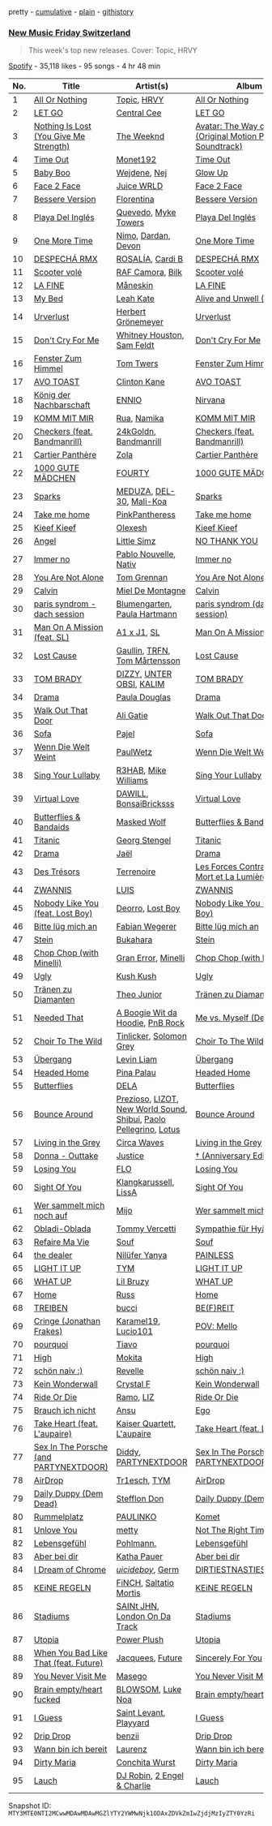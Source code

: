 pretty - [cumulative](/playlists/cumulative/37i9dQZF1DX3crNbt46mRU.md) - [plain](/playlists/plain/37i9dQZF1DX3crNbt46mRU) - [githistory](https://github.githistory.xyz/mackorone/spotify-playlist-archive/blob/main/playlists/plain/37i9dQZF1DX3crNbt46mRU)

### [New Music Friday Switzerland](https://open.spotify.com/playlist/37i9dQZF1DX3crNbt46mRU)

> This week's top new releases\. Cover: Topic, HRVY

[Spotify](https://open.spotify.com/user/spotify) - 35,118 likes - 95 songs - 4 hr 48 min

| No. | Title | Artist(s) | Album | Length |
|---|---|---|---|---|
| 1 | [All Or Nothing](https://open.spotify.com/track/2AcKLW30dJ03qXsGU3RehH) | [Topic](https://open.spotify.com/artist/0u6GtibW46tFX7koQ6uNJZ), [HRVY](https://open.spotify.com/artist/28y6CyJNkGNjJQKrlx4AmN) | [All Or Nothing](https://open.spotify.com/album/1RbpoiBzVURNZ86m1f32y5) | 2:27 |
| 2 | [LET GO](https://open.spotify.com/track/3zkyus0njMCL6phZmNNEeN) | [Central Cee](https://open.spotify.com/artist/5H4yInM5zmHqpKIoMNAx4r) | [LET GO](https://open.spotify.com/album/1QYPAEk2Ksj3WPv3mvoDnL) | 2:54 |
| 3 | [Nothing Is Lost \(You Give Me Strength\)](https://open.spotify.com/track/1DzJbVkBELu6jDu6q0T0tk) | [The Weeknd](https://open.spotify.com/artist/1Xyo4u8uXC1ZmMpatF05PJ) | [Avatar: The Way of Water \(Original Motion Picture Soundtrack\)](https://open.spotify.com/album/4M2Mf4pmARKGVT9MLCe3HA) | 4:27 |
| 4 | [Time Out](https://open.spotify.com/track/73uKQq3MR30dUTBAlvvIFR) | [Monet192](https://open.spotify.com/artist/60uPSVM3svOL8kZ3Wkb3Zw) | [Time Out](https://open.spotify.com/album/6Ox71tH8ioLqqBbRQhrHDG) | 2:40 |
| 5 | [Baby Boo](https://open.spotify.com/track/3uuSSAMq7Otspek5jPLVU3) | [Wejdene](https://open.spotify.com/artist/1SxuyHZnLUFyFHGzdGaxZk), [Nej](https://open.spotify.com/artist/3BQ9mWlgFRfMr5EdNfc10a) | [Glow Up](https://open.spotify.com/album/5lxGXboLgqONmIT50uLRO9) | 2:50 |
| 6 | [Face 2 Face](https://open.spotify.com/track/6L4XGeAdRRC32vVJpp8MdM) | [Juice WRLD](https://open.spotify.com/artist/4MCBfE4596Uoi2O4DtmEMz) | [Face 2 Face](https://open.spotify.com/album/4Ql8xPz3NjoScZ4yM3fNFh) | 2:04 |
| 7 | [Bessere Version](https://open.spotify.com/track/1z6c3dSrs6moawTgJ37gIT) | [Florentina](https://open.spotify.com/artist/7adCbfW9aRcBxWhuuSNXTo) | [Bessere Version](https://open.spotify.com/album/0shWOBCKRlvERwwkMaCP0J) | 2:32 |
| 8 | [Playa Del Inglés](https://open.spotify.com/track/2t6IxTASaSFkZEt61tQ6W6) | [Quevedo](https://open.spotify.com/artist/52iwsT98xCoGgiGntTiR7K), [Myke Towers](https://open.spotify.com/artist/7iK8PXO48WeuP03g8YR51W) | [Playa Del Inglés](https://open.spotify.com/album/1MgW79L1nRyxWHOCu4nxR9) | 3:57 |
| 9 | [One More Time](https://open.spotify.com/track/1VkMDzfeKwAxaZN9pIXI2d) | [Nimo](https://open.spotify.com/artist/3ZuBEj9ppJe8GSdKaMTfMN), [Dardan](https://open.spotify.com/artist/3pjq2pDV9RR6VY55wBjVnp), [Devon](https://open.spotify.com/artist/2X22f1pZWsWSp7qgbdGov8) | [One More Time](https://open.spotify.com/album/03ltkIJ2bDKNs7x46heCeE) | 2:50 |
| 10 | [DESPECHÁ RMX](https://open.spotify.com/track/4CD623yLJVvKJxUyzaTqtC) | [ROSALÍA](https://open.spotify.com/artist/7ltDVBr6mKbRvohxheJ9h1), [Cardi B](https://open.spotify.com/artist/4kYSro6naA4h99UJvo89HB) | [DESPECHÁ RMX](https://open.spotify.com/album/4czxiqSwyeZK7y5r9GNWXP) | 2:50 |
| 11 | [Scooter volé](https://open.spotify.com/track/0NOV2gOVEZffjG6ZDQ6mSH) | [RAF Camora](https://open.spotify.com/artist/0Dvx6p8JDyzeOPGmaCIH1L), [Bilk](https://open.spotify.com/artist/5R45oNcDnRCz29ZXOiKeMZ) | [Scooter volé](https://open.spotify.com/album/239snaV4wWXgJ5eS2KGFqt) | 2:45 |
| 12 | [LA FINE](https://open.spotify.com/track/6DPE8tGV9lzKALNnvuY9dS) | [Måneskin](https://open.spotify.com/artist/0lAWpj5szCSwM4rUMHYmrr) | [LA FINE](https://open.spotify.com/album/5eZ98aKCgAQmEYNtueCoJK) | 3:20 |
| 13 | [My Bed](https://open.spotify.com/track/4w7hfP5OC7L8JqTNYvyneq) | [Leah Kate](https://open.spotify.com/artist/6oWOHAOyBUn6aJlKIPJK9r) | [Alive and Unwell \(Deluxe\)](https://open.spotify.com/album/5kmXkrUWjJfIEV5v2tzlTn) | 2:44 |
| 14 | [Urverlust](https://open.spotify.com/track/08eoKjoG3AB6Xxp72ls3tF) | [Herbert Grönemeyer](https://open.spotify.com/artist/5tG5dl5mS2wB5w72YBpsyg) | [Urverlust](https://open.spotify.com/album/6oO7SztbZvwDRg9OfVUOVb) | 3:39 |
| 15 | [Don't Cry For Me](https://open.spotify.com/track/2OUJj5upivZyb4mUCEoQp7) | [Whitney Houston](https://open.spotify.com/artist/6XpaIBNiVzIetEPCWDvAFP), [Sam Feldt](https://open.spotify.com/artist/20gsENnposVs2I4rQ5kvrf) | [Don't Cry For Me](https://open.spotify.com/album/3Dxx5keo6wkJXBwRXdqZUb) | 3:19 |
| 16 | [Fenster Zum Himmel](https://open.spotify.com/track/6EOzseaAhZSwfnSslHwpYc) | [Tom Twers](https://open.spotify.com/artist/6Vg9ZTblAIMeOiRCgyzJzO) | [Fenster Zum Himmel](https://open.spotify.com/album/7FvJvAE8N5Wfw45iLcEcTc) | 2:22 |
| 17 | [AVO TOAST](https://open.spotify.com/track/7B5EbapjMpLuK7A7PJUvxn) | [Clinton Kane](https://open.spotify.com/artist/7okSU80WTrn4LXlyXYbX3P) | [AVO TOAST](https://open.spotify.com/album/4gH45jls1Zx5TSREuO53x9) | 2:41 |
| 18 | [König der Nachbarschaft](https://open.spotify.com/track/5NN5yCExaaQdYLWXWQ9d65) | [ENNIO](https://open.spotify.com/artist/6ztKrKekC3nb3nCBoy9HUt) | [Nirvana](https://open.spotify.com/album/6l917ziBG07nTM0CDjAxwb) | 2:31 |
| 19 | [KOMM MIT MIR](https://open.spotify.com/track/2Nd5xstwUVP4MGgnseTwmQ) | [Rua](https://open.spotify.com/artist/6mEktZc9hTEYmOEBgG9fpw), [Namika](https://open.spotify.com/artist/0HSc7yUdNSosxRb2UJnXlz) | [KOMM MIT MIR](https://open.spotify.com/album/0ygotdcaugyapQAj7zp3uV) | 3:06 |
| 20 | [Checkers \(feat\. Bandmanrill\)](https://open.spotify.com/track/2UUEnFfWx3y3lPKiwHTknQ) | [24kGoldn](https://open.spotify.com/artist/6fWVd57NKTalqvmjRd2t8Z), [Bandmanrill](https://open.spotify.com/artist/2SyMN1PdSuQpZgrYXrkai1) | [Checkers \(feat\. Bandmanrill\)](https://open.spotify.com/album/3xszxg2o7K6EPVBpihMo4n) | 2:41 |
| 21 | [Cartier Panthère](https://open.spotify.com/track/39u64b5XPIpyHn2CP1PJq4) | [Zola](https://open.spotify.com/artist/54kCbQZaZWHnwwj9VP2hn4) | [Cartier Panthère](https://open.spotify.com/album/2sXfEROFW7ZUESK44AXb5j) | 3:05 |
| 22 | [1000 GUTE MÄDCHEN](https://open.spotify.com/track/4XtaGPxSYwu7L4iFldf3Sz) | [FOURTY](https://open.spotify.com/artist/1SnSPHBs8l5iAvoWF0aO05) | [1000 GUTE MÄDCHEN](https://open.spotify.com/album/19Ss4OvXzPLBCOerFhxwCZ) | 2:38 |
| 23 | [Sparks](https://open.spotify.com/track/0SG7XH1L4gMwcXkLuMjDgq) | [MEDUZA](https://open.spotify.com/artist/0xRXCcSX89eobfrshSVdyu), [DEL\-30](https://open.spotify.com/artist/3YUMfiE2ROxoup2bHSUXjU), [Mali\-Koa](https://open.spotify.com/artist/45Dc572GdbJ6Guc8X3UW24) | [Sparks](https://open.spotify.com/album/5OkPS4db29TTA4FAMnbTly) | 2:50 |
| 24 | [Take me home](https://open.spotify.com/track/26AmP3ukYC4Zs9lSGlh55I) | [PinkPantheress](https://open.spotify.com/artist/78rUTD7y6Cy67W1RVzYs7t) | [Take me home](https://open.spotify.com/album/4CykmPXyJzacASnoxR33ns) | 3:20 |
| 25 | [Kieef Kieef](https://open.spotify.com/track/3ML7iagpvfyKJOTZICUYVe) | [Olexesh](https://open.spotify.com/artist/2Z9KL8Zmqx5Sg3cd7Fldhl) | [Kieef Kieef](https://open.spotify.com/album/1QWmrT57vTGSj0456QpdPD) | 2:48 |
| 26 | [Angel](https://open.spotify.com/track/4pGxnHLyli1TLkRFHyBxo0) | [Little Simz](https://open.spotify.com/artist/6eXZu6O7nAUA5z6vLV8NKI) | [NO THANK YOU](https://open.spotify.com/album/57263zG8Md6XZ9lBUPPYCm) | 5:52 |
| 27 | [Immer no](https://open.spotify.com/track/6hoynSwkuRnyfUxowoOLR9) | [Pablo Nouvelle](https://open.spotify.com/artist/2OIJq28O1lXrZ2x3NGSk8P), [Nativ](https://open.spotify.com/artist/7ufLkxlHrq3NRaS1fCHOgq) | [Immer no](https://open.spotify.com/album/6wIJHWXxKaeUprn7grlvrk) | 3:27 |
| 28 | [You Are Not Alone](https://open.spotify.com/track/1p5XERqVW5EnTRoR3I5mBQ) | [Tom Grennan](https://open.spotify.com/artist/5SHxzwjek1Pipl1Yk11UHv) | [You Are Not Alone](https://open.spotify.com/album/68exeZ4qrJuj2Axr5uiKfx) | 2:45 |
| 29 | [Calvin](https://open.spotify.com/track/4FZXNjy9tRM2qrwpEs46Wc) | [Miel De Montagne](https://open.spotify.com/artist/2iGwIqfIXRskkGakunO9sf) | [Calvin](https://open.spotify.com/album/7lN3wA0cM16Sdg1qdF86Yn) | 3:03 |
| 30 | [paris syndrom \- dach session](https://open.spotify.com/track/4cvfB6n4wfSXIvND88VRc1) | [Blumengarten](https://open.spotify.com/artist/5j3YjOV8eusoDutC6yPjhS), [Paula Hartmann](https://open.spotify.com/artist/3Fl31gc0mEUC2H0JWL1vic) | [paris syndrom \(dach session\)](https://open.spotify.com/album/5FXulrsss6KsfQ7izfaTdP) | 2:50 |
| 31 | [Man On A Mission \(feat\. SL\)](https://open.spotify.com/track/1IHPOnF7GswcdGa9F5zBBg) | [A1 x J1](https://open.spotify.com/artist/1WO1hFAkFbeo9tV3uVX7Dy), [SL](https://open.spotify.com/artist/0wY1K9SgxbaRfoFRmSR5x5) | [Man On A Mission \(feat\. SL\)](https://open.spotify.com/album/4r0ZKwHX5xSKFgJjCGbqBE) | 1:54 |
| 32 | [Lost Cause](https://open.spotify.com/track/2aGXKyRGUkpfy8t6QutGF4) | [Gaullin](https://open.spotify.com/artist/1aQwKFn00nswXRDUDipm0K), [TRFN](https://open.spotify.com/artist/5Wj4v7ri4aDONkGEIuo0zp), [Tom Mårtensson](https://open.spotify.com/artist/43Rudxki6fpPr4tX8F7BeU) | [Lost Cause](https://open.spotify.com/album/1bMCZfhvgIpAEW6kCrIWcV) | 2:08 |
| 33 | [TOM BRADY](https://open.spotify.com/track/5n3lxRIC3K37HTqSBrTqvJ) | [DIZZY](https://open.spotify.com/artist/7HOA5ZSnWgm6AmVrSpu2al), [UNTER OBSI](https://open.spotify.com/artist/70K2T1XaPolANoZ2YjcoVW), [KALIM](https://open.spotify.com/artist/2NJWI8byqTSqDaJRnqJY2z) | [TOM BRADY](https://open.spotify.com/album/6fJNfOKkhkRoCsnyT5anHF) | 2:28 |
| 34 | [Drama](https://open.spotify.com/track/3uioCx6qBxfmw0X8nkJUSL) | [Paula Douglas](https://open.spotify.com/artist/1k7bThg1ouTydDVc2ZQiHJ) | [Drama](https://open.spotify.com/album/009chC8TET4QHcYPjUPxt1) | 2:46 |
| 35 | [Walk Out That Door](https://open.spotify.com/track/7lABdrRyMlxMWZzU3SKWoA) | [Ali Gatie](https://open.spotify.com/artist/4rTv3Ejc7hKMtmoBOK1B4T) | [Walk Out That Door](https://open.spotify.com/album/3y3IISsJLqxm4apTYf5i5c) | 2:47 |
| 36 | [Sofa](https://open.spotify.com/track/3h9xRncij3aiFybtcQYKPV) | [Pajel](https://open.spotify.com/artist/1bpI6QDUqmfKmV0Tlhj0Jm) | [Sofa](https://open.spotify.com/album/2f9cy541iTMrGqaK4nWYBe) | 2:43 |
| 37 | [Wenn Die Welt Weint](https://open.spotify.com/track/4Nu3ioTzEbCC48lD2UX4co) | [PaulWetz](https://open.spotify.com/artist/1uaDw0T6O916Kv8TxJsQzb) | [Wenn Die Welt Weint](https://open.spotify.com/album/22uorOmcd34IXxtZvPKdbD) | 2:55 |
| 38 | [Sing Your Lullaby](https://open.spotify.com/track/3LGqmgDKefGR9zp3h92VmW) | [R3HAB](https://open.spotify.com/artist/6cEuCEZu7PAE9ZSzLLc2oQ), [Mike Williams](https://open.spotify.com/artist/3IpvVrP3VLhruTmnququq7) | [Sing Your Lullaby](https://open.spotify.com/album/61nC52SUGV19X5i0VJoyoa) | 3:42 |
| 39 | [Virtual Love](https://open.spotify.com/track/5x5gXjHzfm0QC4m3wRaqCj) | [DAWILL](https://open.spotify.com/artist/7oypIsVGKg4FIyuZM1AmeA), [BonsaiBricksss](https://open.spotify.com/artist/2LgK8q1WXqXkH07yDdKyw2) | [Virtual Love](https://open.spotify.com/album/412LIcuCdvboHT9lqNpoSO) | 3:12 |
| 40 | [Butterflies & Bandaids](https://open.spotify.com/track/1Cvm3lwCSGnC41iHxsIspV) | [Masked Wolf](https://open.spotify.com/artist/1uU7g3DNSbsu0QjSEqZtEd) | [Butterflies & Bandaids](https://open.spotify.com/album/5YxigBkLESrsM5xFBNkbsQ) | 2:05 |
| 41 | [Titanic](https://open.spotify.com/track/6WRh7FdyDilcwmYE2TTown) | [Georg Stengel](https://open.spotify.com/artist/7jQYzUpPshdP6jZS7lJSDU) | [Titanic](https://open.spotify.com/album/1o0oTDy8xrJ8uYN8TYqJkS) | 2:41 |
| 42 | [Drama](https://open.spotify.com/track/1GX75Wn7A1sR2f9rAZRi4g) | [Jaël](https://open.spotify.com/artist/0z0YozcOIqw3EDJnU2NgOe) | [Drama](https://open.spotify.com/album/3Cpds2Jv2pGncoZHFsgv5B) | 3:54 |
| 43 | [Des Trésors](https://open.spotify.com/track/3La4lre4zcgSmP8ZtSZWAL) | [Terrenoire](https://open.spotify.com/artist/6AiHXHMryCtGFBEnjB17aA) | [Les Forces Contraires: La Mort et La Lumière](https://open.spotify.com/album/0EcdCP79FGAUF30sPIvgI6) | 3:22 |
| 44 | [ZWANNIS](https://open.spotify.com/track/3f2n0M2s1DovBN8DPoR0n5) | [LUIS](https://open.spotify.com/artist/1GdFniPzxbAmIGIn89RwoI) | [ZWANNIS](https://open.spotify.com/album/5s9axapj8W2cHyTpdgHuMa) | 2:25 |
| 45 | [Nobody Like You \(feat\. Lost Boy\)](https://open.spotify.com/track/0tI7SJjaezftm7xOaaIG2u) | [Deorro](https://open.spotify.com/artist/6VD4UEUPvtsemqD3mmTqCR), [Lost Boy](https://open.spotify.com/artist/4PRItSqasFLl62nmQVBq0C) | [Nobody Like You \(feat\. Lost Boy\)](https://open.spotify.com/album/6ZLME08avWNb8HM2nGGCHv) | 2:45 |
| 46 | [Bitte lüg mich an](https://open.spotify.com/track/2DaNWnBkqRyt2BER3OYxMQ) | [Fabian Wegerer](https://open.spotify.com/artist/3O6oippEBKDR0OJDo6O1cZ) | [Bitte lüg mich an](https://open.spotify.com/album/16q5RLYXqMXqpOPOyEK833) | 2:34 |
| 47 | [Stein](https://open.spotify.com/track/6ZtThs6SYrpm8z90iLdhwX) | [Bukahara](https://open.spotify.com/artist/21K0gLOe4i0o6l1MHd5a6W) | [Stein](https://open.spotify.com/album/4FTm2dokMyKvRIVKDIdVa9) | 4:19 |
| 48 | [Chop Chop \(with Minelli\)](https://open.spotify.com/track/33Tx9Fv7TD8fA6Z6soGHnF) | [Gran Error](https://open.spotify.com/artist/7ilnC3b4EuUuElf3cuStza), [Minelli](https://open.spotify.com/artist/5T0j6On1EthT2QVNXh8vqc) | [Chop Chop \(with Minelli\)](https://open.spotify.com/album/1SjE9qGat0ZIIlgnb8VwAP) | 2:29 |
| 49 | [Ugly](https://open.spotify.com/track/4Z52ZdHXLt3vOveK5mIBw2) | [Kush Kush](https://open.spotify.com/artist/5P4P6G0pubLi65R3zRnSCf) | [Ugly](https://open.spotify.com/album/0JGgvTtfCpyS18mXqATzBp) | 2:23 |
| 50 | [Tränen zu Diamanten](https://open.spotify.com/track/1LyHcM6Cn5tZbJ3ah5g0pR) | [Theo Junior](https://open.spotify.com/artist/4Q8tZV1nlCycCfu1RFAsJO) | [Tränen zu Diamanten](https://open.spotify.com/album/5dyPf5oTdrbvjXe6FXl8so) | 2:54 |
| 51 | [Needed That](https://open.spotify.com/track/1Pgu551wrKnGA82NiytP9G) | [A Boogie Wit da Hoodie](https://open.spotify.com/artist/31W5EY0aAly4Qieq6OFu6I), [PnB Rock](https://open.spotify.com/artist/21WS9wngs9AqFckK7yYJPM) | [Me vs\. Myself \(Deluxe\)](https://open.spotify.com/album/2vM2H6lyPfitmNZlc1Vrxv) | 3:26 |
| 52 | [Choir To The Wild](https://open.spotify.com/track/1Roz7FfvXU50hWjdjEPvDo) | [Tinlicker](https://open.spotify.com/artist/5EmEZjq8eHEC6qFnT63Lza), [Solomon Grey](https://open.spotify.com/artist/7pCfNMcSlUWQgBXbyoEcyO) | [Choir To The Wild](https://open.spotify.com/album/5zMfAruiLEHVRTctUnFiGu) | 4:43 |
| 53 | [Übergang](https://open.spotify.com/track/4NUIHkcjtTtNdX5DTYZEGb) | [Levin Liam](https://open.spotify.com/artist/7qMDCTsnaGWM9h8rqTnk0q) | [Übergang](https://open.spotify.com/album/0Mjbe0hp1ECGZGQoR27VZr) | 2:33 |
| 54 | [Headed Home](https://open.spotify.com/track/3QLJiQKjhp8eyxSz6nDRVi) | [Pina Palau](https://open.spotify.com/artist/6Ktx4W0UWEkRQKxhkIUFvP) | [Headed Home](https://open.spotify.com/album/5pNCBxmKPZIIFlbRGHRLCU) | 3:49 |
| 55 | [Butterflies](https://open.spotify.com/track/5G9RU9810ADmr5hpY8eC2J) | [DELA](https://open.spotify.com/artist/6o5FwtmyRmdaUqFnfmZ9l8) | [Butterflies](https://open.spotify.com/album/6oMITAMwyhPqG9TFNiS2QO) | 3:50 |
| 56 | [Bounce Around](https://open.spotify.com/track/2pqTSgyJPmJ5nOwgnftTr8) | [Prezioso](https://open.spotify.com/artist/3iMzbvXlgNUpoFccD60bvr), [LIZOT](https://open.spotify.com/artist/12A83CWwFiyXy90ScLWPIe), [New World Sound](https://open.spotify.com/artist/4RQQEu24E1oQAQXvkxsLxE), [Shibui](https://open.spotify.com/artist/3DgZk9TPxWee4QgbRpKGF4), [Paolo Pellegrino](https://open.spotify.com/artist/3ewQZ4iDkC9CQzceitueXe), [Lotus](https://open.spotify.com/artist/5NgQo5enpKJsf6ohQedD6b) | [Bounce Around](https://open.spotify.com/album/7nwEtBIHQiuXQCXlFqE6D3) | 2:41 |
| 57 | [Living in the Grey](https://open.spotify.com/track/1KUnVcYDSrX4VrBrEsFGYp) | [Circa Waves](https://open.spotify.com/artist/6hl5k4gLl1p3sjhHcb57t2) | [Living in the Grey](https://open.spotify.com/album/03ugnHlnMTFRZBKUz7RGzN) | 3:54 |
| 58 | [Donna \- Outtake](https://open.spotify.com/track/29wCKit7yf8ipSCViR7cGd) | [Justice](https://open.spotify.com/artist/1gR0gsQYfi6joyO1dlp76N) | [† \(Anniversary Edition\)](https://open.spotify.com/album/6moXrbUfTHYc0aJcuGwIgR) | 3:02 |
| 59 | [Losing You](https://open.spotify.com/track/146pr47LcU6HE5TQ6mgiSX) | [FLO](https://open.spotify.com/artist/0s4kXsjYeH0S1xRyVGN4NO) | [Losing You](https://open.spotify.com/album/1nVNtqccCdtzc3N9uKqXXl) | 3:44 |
| 60 | [Sight Of You](https://open.spotify.com/track/2rw5o91jFj0YD8NzahuZYs) | [Klangkarussell](https://open.spotify.com/artist/041iTeoMIwXMlShuQPIVKo), [LissA](https://open.spotify.com/artist/6aAestjbtEbALwyIYPg8Na) | [Sight Of You](https://open.spotify.com/album/1yOhJSW1qqd1X1tvzKKsZn) | 4:11 |
| 61 | [Wer sammelt mich noch auf](https://open.spotify.com/track/3qlxuSW5iab5IjVh5Io1bA) | [Mijo](https://open.spotify.com/artist/1UFe8wvqGgbzvRGq3yya1X) | [Wer sammelt mich noch auf](https://open.spotify.com/album/3Z4EcNVjKmH9mRzg9TO9Qx) | 2:16 |
| 62 | [Obladi\-Oblada](https://open.spotify.com/track/6pnx29lZc6sXrhqtmhG8E8) | [Tommy Vercetti](https://open.spotify.com/artist/26ZoEX0BLjUNba2ED2JyP3) | [Sympathie für Hyäne](https://open.spotify.com/album/3XMpW5FT9RbZaNjeu7CRlq) | 2:58 |
| 63 | [Refaire Ma Vie](https://open.spotify.com/track/1frU2e1z3zrll5vIJTxkRB) | [Souf](https://open.spotify.com/artist/2tsnxjntsRI6iFL9ZeC0ec) | [Souf](https://open.spotify.com/album/5sqzSkimnmtWIMcrZiBd3S) | 3:21 |
| 64 | [the dealer](https://open.spotify.com/track/1UZ1OcxlQYd28UoCnbNYCB) | [Nilüfer Yanya](https://open.spotify.com/artist/09kXLeOXRyfNQMXRaDO4qA) | [PAINLESS](https://open.spotify.com/album/2IVL0vnFIe9uHWW1TAocC7) | 3:38 |
| 65 | [LIGHT IT UP](https://open.spotify.com/track/3yP36UitCO9lhOELMXObx6) | [TYM](https://open.spotify.com/artist/70Rt4lMiib6ya5azoVK51v) | [LIGHT IT UP](https://open.spotify.com/album/2RGB5A9uzjCscouMcsX2Ep) | 4:11 |
| 66 | [WHAT UP](https://open.spotify.com/track/0atEHW3Arw3EwB1gdO307T) | [Lil Bruzy](https://open.spotify.com/artist/4GEAT0ISivahTQUZLSdJfN) | [WHAT UP](https://open.spotify.com/album/4UQrUAQRnQKjKTqhrVuZOF) | 3:11 |
| 67 | [Home](https://open.spotify.com/track/7jsO0c5SFIVHRY0fafblup) | [Russ](https://open.spotify.com/artist/1z7b1Pr1rSlvWRzsW3HOrS) | [Home](https://open.spotify.com/album/7xLpTxm7A7q9Y1kia1PDiQ) | 2:39 |
| 68 | [TREIBEN](https://open.spotify.com/track/02T8NXhFqoxHeeLjwCVptn) | [bucci](https://open.spotify.com/artist/1f8lvHw5C5ZNd9ACUi7TNh) | [BE\(F\)REIT](https://open.spotify.com/album/1D9xYv1j5oSMHPlrkSw7gm) | 2:50 |
| 69 | [Cringe \(Jonathan Frakes\)](https://open.spotify.com/track/6J6o5kA94HWMUS5O2l0w19) | [Karamel19](https://open.spotify.com/artist/2NKelK5LrcVeYoDdEBVhmm), [Lucio101](https://open.spotify.com/artist/4LwRgSkj7AJJTKLnEaHjMv) | [POV: Mello](https://open.spotify.com/album/2cOzb7mg90cuKJZ3hIbJuu) | 3:00 |
| 70 | [pourquoi](https://open.spotify.com/track/4vWljkTZY7IRGk6DWuPV7E) | [Tiavo](https://open.spotify.com/artist/13XOdftLPuWTn5iH2bUq2B) | [pourquoi](https://open.spotify.com/album/3yqMCItF5noTA84SIJXh9T) | 2:56 |
| 71 | [High](https://open.spotify.com/track/7MjIHg5j0v3Porj9bvBv2S) | [Mokita](https://open.spotify.com/artist/3sKeaby6GMSJWgYueZaSjE) | [High](https://open.spotify.com/album/2VkfpC80REsR1Q3BmFNhs5) | 2:46 |
| 72 | [schön naiv :\)](https://open.spotify.com/track/2ykcuqXjl9bg3ouHsfeISI) | [Revelle](https://open.spotify.com/artist/02EVANzKGRlR3TTTiaGAoA) | [schön naiv :\)](https://open.spotify.com/album/38apSHIt2ShQsodAhOAzP7) | 2:28 |
| 73 | [Kein Wonderwall](https://open.spotify.com/track/2kq8vuE0UhfNH1lebykzkV) | [Crystal F](https://open.spotify.com/artist/6oZhc4ONSAMn6RYg6o6VWL) | [Kein Wonderwall](https://open.spotify.com/album/3ETO0szpaV2DObPIQVQWVZ) | 3:00 |
| 74 | [Ride Or Die](https://open.spotify.com/track/0xGVlOXEVw8Fy2m6CP8OfZ) | [Ramo](https://open.spotify.com/artist/3eSn9mqkLzdmxzHJ9KDPmC), [LIZ](https://open.spotify.com/artist/793QToVJnVh8Op8YSqJsSm) | [Ride Or Die](https://open.spotify.com/album/1A9A1XSQWhNzqk6fH4auVz) | 2:24 |
| 75 | [Brauch ich nicht](https://open.spotify.com/track/5leZkMvOkRcsWR4QI6oW7x) | [Ansu](https://open.spotify.com/artist/62TYO8MQIPGNVne59x3AqS) | [Ego](https://open.spotify.com/album/5cgvs7EsGfBqX7E6z0yhvg) | 2:18 |
| 76 | [Take Heart \(feat\. L'aupaire\)](https://open.spotify.com/track/6KEorP90VzAir5XTk3mmUp) | [Kaiser Quartett](https://open.spotify.com/artist/2VTqmf8ZEe2Y4cKztXkr9D), [L'aupaire](https://open.spotify.com/artist/6d9XIbBseVi999qdzDEtwE) | [Take Heart \(feat\. L'aupaire\)](https://open.spotify.com/album/2sXkNSoIk75taRM9kd9A0T) | 3:27 |
| 77 | [Sex In The Porsche \(and PARTYNEXTDOOR\)](https://open.spotify.com/track/33RTe6MAxEno83JSdpObQr) | [Diddy](https://open.spotify.com/artist/59wfkuBoNyhDMQGCljbUbA), [PARTYNEXTDOOR](https://open.spotify.com/artist/2HPaUgqeutzr3jx5a9WyDV) | [Sex In The Porsche \(and PARTYNEXTDOOR\)](https://open.spotify.com/album/0uHHoKJvLxf4gGRhyTUpjy) | 3:33 |
| 78 | [AirDrop](https://open.spotify.com/track/3eulrf7L7dy0jJytcYKwyA) | [Tr1esch](https://open.spotify.com/artist/20BGIO1fJQ3i3ueC4GApYR), [TYM](https://open.spotify.com/artist/70Rt4lMiib6ya5azoVK51v) | [AirDrop](https://open.spotify.com/album/3khRL2HPg3o7XOKSk7b5n8) | 3:07 |
| 79 | [Daily Duppy \(Dem Dead\)](https://open.spotify.com/track/1RLFNhcRa6572GRGfa6TBB) | [Stefflon Don](https://open.spotify.com/artist/2ExGrw6XpbtUAJHTLtUXUD) | [Daily Duppy \(Dem Dead\)](https://open.spotify.com/album/6H1aU8exiYl8OI0Xt8d4GG) | 2:59 |
| 80 | [Rummelplatz](https://open.spotify.com/track/5KfbjvEXuvJh5d5gXnbTUG) | [PAULINKO](https://open.spotify.com/artist/6q19W6LjTlGIOtq4n0Hc54) | [Komet](https://open.spotify.com/album/1TZkquO0U0wdcUDGACsOHV) | 3:14 |
| 81 | [Unlove You](https://open.spotify.com/track/3VT0uoVyIkrcRrWmc4joe6) | [metty](https://open.spotify.com/artist/7Db5PkiQYNyku1FZdizAVW) | [Not The Right Time For Us](https://open.spotify.com/album/3Mzq3kobahQ8a51Xlxg5Pd) | 2:02 |
| 82 | [Lebensgefühl](https://open.spotify.com/track/0DgF1zimuUdNQ3HVu1wr2K) | [Pohlmann.](https://open.spotify.com/artist/1dV2H8r14HI6oAV7lkN8mL) | [Lebensgefühl](https://open.spotify.com/album/7mRLCOjCwVuf17CHi2U8p9) | 3:46 |
| 83 | [Aber bei dir](https://open.spotify.com/track/4V2aSXReInkNhS1gmSezYa) | [Katha Pauer](https://open.spotify.com/artist/2YxWusBgSh4BLJdypUbFbC) | [Aber bei dir](https://open.spotify.com/album/4WU5TVzfP7bP8ZtzPubJMa) | 2:26 |
| 84 | [I Dream of Chrome](https://open.spotify.com/track/3QQXpvZd9qmzHZ02wDf2im) | [$uicideboy$](https://open.spotify.com/artist/1VPmR4DJC1PlOtd0IADAO0), [Germ](https://open.spotify.com/artist/4OYIkXBBN6ET96coWyWAXh) | [DIRTIESTNASTIEST$UICIDE](https://open.spotify.com/album/7mxSvZIgElLmVTdUfVNQFz) | 2:25 |
| 85 | [KEiNE REGELN](https://open.spotify.com/track/6XN1f9Q785CEko1cvel1CX) | [FiNCH](https://open.spotify.com/artist/1ZyqnbV7Brg5LgyS4EZCUD), [Saltatio Mortis](https://open.spotify.com/artist/09Z51O0q4AwHl7FjUUlFKw) | [KEiNE REGELN](https://open.spotify.com/album/6PPYna4qpQd6pHF6AInCa0) | 2:48 |
| 86 | [Stadiums](https://open.spotify.com/track/5Sqya98MFN0RHN2oglnTTX) | [SAINt JHN](https://open.spotify.com/artist/0H39MdGGX6dbnnQPt6NQkZ), [London On Da Track](https://open.spotify.com/artist/5Nf5yishRW9Ye174sJISkg) | [Stadiums](https://open.spotify.com/album/40F5ywKIXAvpWHrsRc0Ufo) | 2:52 |
| 87 | [Utopia](https://open.spotify.com/track/4202xIEzuXea2CqyZMaz2F) | [Power Plush](https://open.spotify.com/artist/5oFIcDSdVrn8T3Ldes4Ebn) | [Utopia](https://open.spotify.com/album/2IrRVfGOPj1pDEhwvu4hYV) | 3:32 |
| 88 | [When You Bad Like That \(feat\. Future\)](https://open.spotify.com/track/275YNZEcI6UKFU7hO1kzKX) | [Jacquees](https://open.spotify.com/artist/4tMm1dU6Gn04VAZ9ClHcIZ), [Future](https://open.spotify.com/artist/1RyvyyTE3xzB2ZywiAwp0i) | [Sincerely For You](https://open.spotify.com/album/6KqdU8DuBJiho89Rjznzze) | 3:10 |
| 89 | [You Never Visit Me](https://open.spotify.com/track/04nzvWWsX2TDl0mjpBVeWd) | [Masego](https://open.spotify.com/artist/3ycxRkcZ67ALN3GQJ57Vig) | [You Never Visit Me](https://open.spotify.com/album/31B0I1DLGYsV7RF2Dszunr) | 3:50 |
| 90 | [Brain empty/heart fucked](https://open.spotify.com/track/5ZKsOqztR15ukpcFGSH8VW) | [BLOWSOM](https://open.spotify.com/artist/7GG8nWQhwrbobKgJKTaUjI), [Luke Noa](https://open.spotify.com/artist/6I0GEFnsmFxBdyolt4KlJe) | [Brain empty/heart fucked](https://open.spotify.com/album/72P9MbmIOjmHql5eHn0djV) | 2:39 |
| 91 | [I Guess](https://open.spotify.com/track/1Q8UhAL4Ebspx05qAFGyTn) | [Saint Levant](https://open.spotify.com/artist/5ZZsFnpO7frU8h5xH1wtjT), [Playyard](https://open.spotify.com/artist/63I47oemHnVtpZGCu6rrOM) | [I Guess](https://open.spotify.com/album/1KCGlttwZbhgs9WfNoHitL) | 2:38 |
| 92 | [Drip Drop](https://open.spotify.com/track/4VsimJYHOXf0jd9TGPgzJK) | [benzii](https://open.spotify.com/artist/2v4qy7Tmy7AcIXZuUH4eJ1) | [Drip Drop](https://open.spotify.com/album/7vr2wN6tmohuaGTQ2mOBtX) | 3:11 |
| 93 | [Wann bin ich bereit](https://open.spotify.com/track/5vraDMiQVb10mbAPPqazfB) | [Laurenz](https://open.spotify.com/artist/2SxLNXXcBhIYkH8EkSfJm5) | [Wann bin ich bereit](https://open.spotify.com/album/6Y1141tieEnP8aj9Vnim3V) | 2:51 |
| 94 | [Dirty Maria](https://open.spotify.com/track/25n1yLSkGHLXDB58VvscvT) | [Conchita Wurst](https://open.spotify.com/artist/1TGdxJ3UvFq055SVjwx49v) | [Dirty Maria](https://open.spotify.com/album/74XRbMb1cZsBAbdSswecTJ) | 3:05 |
| 95 | [Lauch](https://open.spotify.com/track/4iVVDHBKH3HkmK1geypsFY) | [DJ Robin](https://open.spotify.com/artist/06VwNCd4PPAxBuxheaf5bz), [2 Engel & Charlie](https://open.spotify.com/artist/0XRkZikEumDTaGGE9mW8HA) | [Lauch](https://open.spotify.com/album/3YTJW1zpGuRn1IXnZRo54d) | 2:31 |

Snapshot ID: `MTY3MTE0NTI2MCwwMDAwMDAwMGZlYTY2YWMwNjk1ODAxZDVkZmIwZjdjMzIyZTY0YzRi`
